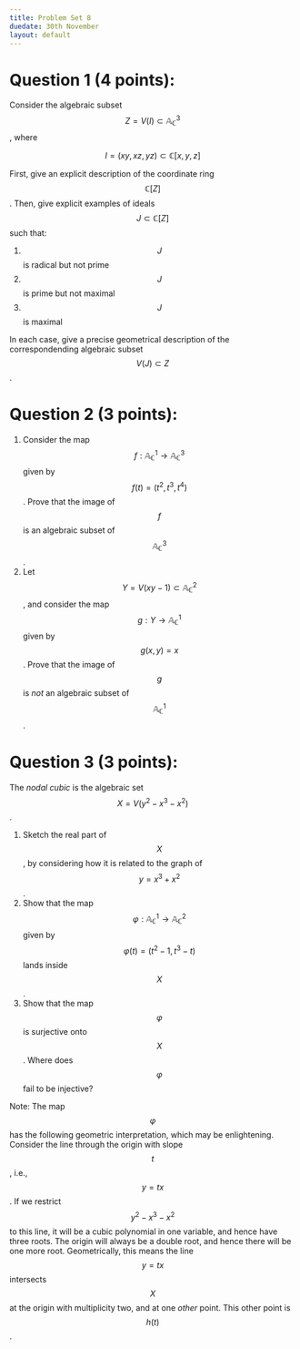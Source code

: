```yaml
---
title: Problem Set 8
duedate: 30th November
layout: default
---
```


Question 1 (4 points):
====

Consider the algebraic subset $$Z=V(I)\subset \mathbb{A}_{\mathbb{C}}^3$$, where

$$I=(xy,xz,yz)\subset\mathbb{C}[x,y,z]$$

First, give an explicit description of the coordinate ring $$\mathbb{C}[Z]$$.  Then, give explicit examples of ideals $$J\subset\mathbb{C}[Z]$$ such that:

1. $$J$$ is radical but not prime
2. $$J$$ is prime but not maximal
3. $$J$$ is maximal

In each case, give a precise geometrical description of the correspondending algebraic subset $$V(J)\subset Z$$.

Question 2 (3 points):
====
1. Consider the map $$f:\mathbb{A}^1_{\mathbb{C}}\to\mathbb{A}^3_{\mathbb{C}}$$ given by $$f(t)=(t^2,t^3,t^4)$$. Prove that the image of $$f$$ is an algebraic subset of $$\mathbb{A}^3_\mathbb{C}$$.
2. Let $$Y=V(xy-1)\subset \mathbb{A}^2_{\mathbb{C}}$$, and consider the map $$g:Y\to \mathbb{A}^1_{\mathbb{C}}$$ given by $$g(x,y)=x$$.  Prove that the image of $$g$$ is *not* an algebraic subset of $$\mathbb{A}^1_{\mathbb{C}}$$.



Question 3 (3 points):
===

The *nodal cubic* is the algebraic set $$X=V(y^2-x^3-x^2)$$.  

1. Sketch the real part of $$X$$, by considering how it is related to the graph of $$y=x^3+x^2$$.
2. Show that the map $$\varphi:\mathbb{A}_{\mathbb{C}}^1\to \mathbb{A}^2_{\mathbb{C}}$$ given by $$\varphi(t)=(t^2-1, t^3-t)$$ lands inside $$X$$.
3. Show that the map $$\varphi$$ is surjective onto $$X$$.  Where does $$\varphi$$ fail to be injective?


Note: The map $$\varphi$$ has the following geometric interpretation, which may be enlightening.  Consider the line through the origin with slope $$t$$, i.e., $$y=tx$$.  If we restrict $$y^2-x^3-x^2$$ to this line, it will be a cubic polynomial in one variable, and hence have three roots.  The origin will always be a double root, and hence there will be one more root.  Geometrically, this means the line $$y=tx$$ intersects $$X$$ at the origin with multiplicity two, and at one *other* point.  This other point is $$h(t)$$.  

